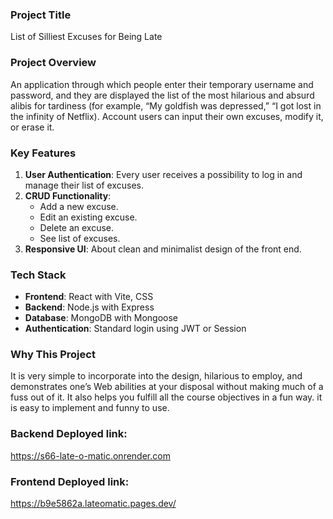 
### Project Title  
 List of Silliest Excuses for Being Late

### Project Overview
  An application through which people enter their temporary username and password, and they are displayed the list of the most hilarious and absurd alibis for tardiness (for example, “My goldfish was depressed,” “I got lost in the infinity of Netflix). Account users can input their own excuses, modify it, or erase it.  

### Key Features  
1. **User Authentication**: Every user receives a possibility to log in and manage their list of excuses.  
2. **CRUD Functionality**:  
    - Add a new excuse.  
    - Edit an existing excuse.  
    - Delete an excuse.  
    - See list of excuses.  
3. **Responsive UI**: About clean and minimalist design of the front end.  
### Tech Stack 
  - **Frontend**: React with Vite, CSS  
  - **Backend**: Node.js with Express  
  - **Database**: MongoDB with Mongoose  
  - **Authentication**: Standard login using JWT or Session  

### Why This Project
  It is very simple to incorporate into the design, hilarious to employ, and demonstrates one’s Web abilities at your disposal without making much of a fuss out of it. It also helps you fulfill all the course objectives in a fun way. it is easy to implement and funny to use.


### Backend Deployed link:
https://s66-late-o-matic.onrender.com

### Frontend Deployed link:
https://b9e5862a.lateomatic.pages.dev/
